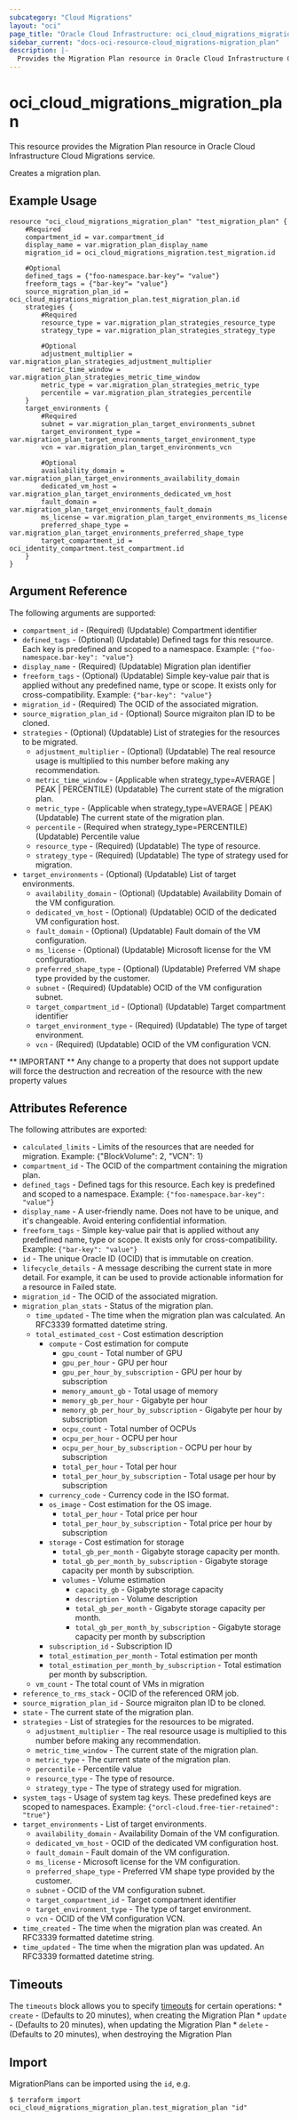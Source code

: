```yaml
---
subcategory: "Cloud Migrations"
layout: "oci"
page_title: "Oracle Cloud Infrastructure: oci_cloud_migrations_migration_plan"
sidebar_current: "docs-oci-resource-cloud_migrations-migration_plan"
description: |-
  Provides the Migration Plan resource in Oracle Cloud Infrastructure Cloud Migrations service
---
```


# oci_cloud_migrations_migration_plan
This resource provides the Migration Plan resource in Oracle Cloud Infrastructure Cloud Migrations service.

Creates a migration plan.


## Example Usage

```hcl
resource "oci_cloud_migrations_migration_plan" "test_migration_plan" {
	#Required
	compartment_id = var.compartment_id
	display_name = var.migration_plan_display_name
	migration_id = oci_cloud_migrations_migration.test_migration.id

	#Optional
	defined_tags = {"foo-namespace.bar-key"= "value"}
	freeform_tags = {"bar-key"= "value"}
	source_migration_plan_id = oci_cloud_migrations_migration_plan.test_migration_plan.id
	strategies {
		#Required
		resource_type = var.migration_plan_strategies_resource_type
		strategy_type = var.migration_plan_strategies_strategy_type

		#Optional
		adjustment_multiplier = var.migration_plan_strategies_adjustment_multiplier
		metric_time_window = var.migration_plan_strategies_metric_time_window
		metric_type = var.migration_plan_strategies_metric_type
		percentile = var.migration_plan_strategies_percentile
	}
	target_environments {
		#Required
		subnet = var.migration_plan_target_environments_subnet
		target_environment_type = var.migration_plan_target_environments_target_environment_type
		vcn = var.migration_plan_target_environments_vcn

		#Optional
		availability_domain = var.migration_plan_target_environments_availability_domain
		dedicated_vm_host = var.migration_plan_target_environments_dedicated_vm_host
		fault_domain = var.migration_plan_target_environments_fault_domain
		ms_license = var.migration_plan_target_environments_ms_license
		preferred_shape_type = var.migration_plan_target_environments_preferred_shape_type
		target_compartment_id = oci_identity_compartment.test_compartment.id
	}
}
```

## Argument Reference

The following arguments are supported:

* `compartment_id` - (Required) (Updatable) Compartment identifier
* `defined_tags` - (Optional) (Updatable) Defined tags for this resource. Each key is predefined and scoped to a namespace. Example: `{"foo-namespace.bar-key": "value"}` 
* `display_name` - (Required) (Updatable) Migration plan identifier
* `freeform_tags` - (Optional) (Updatable) Simple key-value pair that is applied without any predefined name, type or scope. It exists only for cross-compatibility. Example: `{"bar-key": "value"}` 
* `migration_id` - (Required) The OCID of the associated migration.
* `source_migration_plan_id` - (Optional) Source migraiton plan ID to be cloned.
* `strategies` - (Optional) (Updatable) List of strategies for the resources to be migrated.
	* `adjustment_multiplier` - (Optional) (Updatable) The real resource usage is multiplied to this number before making any recommendation.
	* `metric_time_window` - (Applicable when strategy_type=AVERAGE | PEAK | PERCENTILE) (Updatable) The current state of the migration plan.
	* `metric_type` - (Applicable when strategy_type=AVERAGE | PEAK) (Updatable) The current state of the migration plan.
	* `percentile` - (Required when strategy_type=PERCENTILE) (Updatable) Percentile value
	* `resource_type` - (Required) (Updatable) The type of resource.
	* `strategy_type` - (Required) (Updatable) The type of strategy used for migration.
* `target_environments` - (Optional) (Updatable) List of target environments.
	* `availability_domain` - (Optional) (Updatable) Availability Domain of the VM configuration.
	* `dedicated_vm_host` - (Optional) (Updatable) OCID of the dedicated VM configuration host.
	* `fault_domain` - (Optional) (Updatable) Fault domain of the VM configuration.
	* `ms_license` - (Optional) (Updatable) Microsoft license for the VM configuration.
	* `preferred_shape_type` - (Optional) (Updatable) Preferred VM shape type provided by the customer.
	* `subnet` - (Required) (Updatable) OCID of the VM configuration subnet.
	* `target_compartment_id` - (Optional) (Updatable) Target compartment identifier
	* `target_environment_type` - (Required) (Updatable) The type of target environment.
	* `vcn` - (Required) (Updatable) OCID of the VM configuration VCN.


** IMPORTANT **
Any change to a property that does not support update will force the destruction and recreation of the resource with the new property values

## Attributes Reference

The following attributes are exported:

* `calculated_limits` - Limits of the resources that are needed for migration. Example: {"BlockVolume": 2, "VCN": 1}
* `compartment_id` - The OCID of the compartment containing the migration plan.
* `defined_tags` - Defined tags for this resource. Each key is predefined and scoped to a namespace. Example: `{"foo-namespace.bar-key": "value"}` 
* `display_name` - A user-friendly name. Does not have to be unique, and it's changeable. Avoid entering confidential information.
* `freeform_tags` - Simple key-value pair that is applied without any predefined name, type or scope. It exists only for cross-compatibility. Example: `{"bar-key": "value"}` 
* `id` - The unique Oracle ID (OCID) that is immutable on creation.
* `lifecycle_details` - A message describing the current state in more detail. For example, it can be used to provide actionable information for a resource in Failed state.
* `migration_id` - The OCID of the associated migration.
* `migration_plan_stats` - Status of the migration plan.
	* `time_updated` - The time when the migration plan was calculated. An RFC3339 formatted datetime string.
	* `total_estimated_cost` - Cost estimation description
		* `compute` - Cost estimation for compute
			* `gpu_count` - Total number of GPU
			* `gpu_per_hour` - GPU per hour
			* `gpu_per_hour_by_subscription` - GPU per hour by subscription
			* `memory_amount_gb` - Total usage of memory
			* `memory_gb_per_hour` - Gigabyte per hour
			* `memory_gb_per_hour_by_subscription` - Gigabyte per hour by subscription
			* `ocpu_count` - Total number of OCPUs
			* `ocpu_per_hour` - OCPU per hour
			* `ocpu_per_hour_by_subscription` - OCPU per hour by subscription
			* `total_per_hour` - Total per hour
			* `total_per_hour_by_subscription` - Total usage per hour by subscription
		* `currency_code` - Currency code in the ISO format.
		* `os_image` - Cost estimation for the OS image.
			* `total_per_hour` - Total price per hour
			* `total_per_hour_by_subscription` - Total price per hour by subscription
		* `storage` - Cost estimation for storage
			* `total_gb_per_month` - Gigabyte storage capacity per month.
			* `total_gb_per_month_by_subscription` - Gigabyte storage capacity per month by subscription.
			* `volumes` - Volume estimation
				* `capacity_gb` - Gigabyte storage capacity
				* `description` - Volume description
				* `total_gb_per_month` - Gigabyte storage capacity per month.
				* `total_gb_per_month_by_subscription` - Gigabyte storage capacity per month by subscription
		* `subscription_id` - Subscription ID
		* `total_estimation_per_month` - Total estimation per month
		* `total_estimation_per_month_by_subscription` - Total estimation per month by subscription.
	* `vm_count` - The total count of VMs in migration
* `reference_to_rms_stack` - OCID of the referenced ORM job.
* `source_migration_plan_id` - Source migraiton plan ID to be cloned.
* `state` - The current state of the migration plan.
* `strategies` - List of strategies for the resources to be migrated.
	* `adjustment_multiplier` - The real resource usage is multiplied to this number before making any recommendation.
	* `metric_time_window` - The current state of the migration plan.
	* `metric_type` - The current state of the migration plan.
	* `percentile` - Percentile value
	* `resource_type` - The type of resource.
	* `strategy_type` - The type of strategy used for migration.
* `system_tags` - Usage of system tag keys. These predefined keys are scoped to namespaces. Example: `{"orcl-cloud.free-tier-retained": "true"}` 
* `target_environments` - List of target environments.
	* `availability_domain` - Availability Domain of the VM configuration.
	* `dedicated_vm_host` - OCID of the dedicated VM configuration host.
	* `fault_domain` - Fault domain of the VM configuration.
	* `ms_license` - Microsoft license for the VM configuration.
	* `preferred_shape_type` - Preferred VM shape type provided by the customer.
	* `subnet` - OCID of the VM configuration subnet.
	* `target_compartment_id` - Target compartment identifier
	* `target_environment_type` - The type of target environment.
	* `vcn` - OCID of the VM configuration VCN.
* `time_created` - The time when the migration plan was created. An RFC3339 formatted datetime string.
* `time_updated` - The time when the migration plan was updated. An RFC3339 formatted datetime string.

## Timeouts

The `timeouts` block allows you to specify [timeouts](https://registry.terraform.io/providers/oracle/oci/latest/docs/guides/changing_timeouts) for certain operations:
	* `create` - (Defaults to 20 minutes), when creating the Migration Plan
	* `update` - (Defaults to 20 minutes), when updating the Migration Plan
	* `delete` - (Defaults to 20 minutes), when destroying the Migration Plan


## Import

MigrationPlans can be imported using the `id`, e.g.

```
$ terraform import oci_cloud_migrations_migration_plan.test_migration_plan "id"
```

